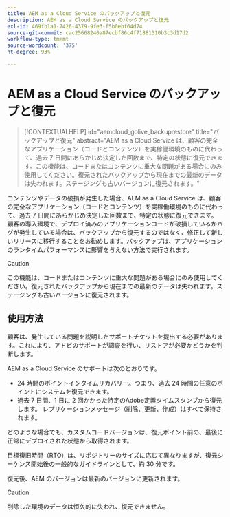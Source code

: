 ```yaml
---
title: AEM as a Cloud Service のバックアップと復元
description: AEM as a Cloud Service のバックアップと復元
exl-id: 469fb1a1-7426-4379-9fe3-f5b0ebf64d74
source-git-commit: cac25668240a87ecbf86c4f71881310b3c3d17d2
workflow-type: tm+mt
source-wordcount: '375'
ht-degree: 93%

---
```


# AEM as a Cloud Service のバックアップと復元

>[!CONTEXTUALHELP]
>id="aemcloud_golive_backuprestore"
>title="バックアップと復元"
>abstract="AEM as a Cloud Service は、顧客の完全なアプリケーション（コードとコンテンツ）を実稼働環境のものに代わって、過去 7 日間にあらかじめ決定した回数まで、特定の状態に復元できます。この機能は、コードまたはコンテンツに重大な問題がある場合にのみ使用してください。復元されたバックアップから現在までの最新のデータは失われます。ステージングも古いバージョンに復元されます。"

コンテンツやデータの破損が発生した場合、AEM as a Cloud Service は、顧客の完全なアプリケーション（コードとコンテンツ）を実稼働環境のものに代わって、過去 7 日間にあらかじめ決定した回数まで、特定の状態に復元できます。
顧客の導入環境で、デプロイ済みのアプリケーションコードが破損しているかバグが発生している場合は、バックアップから復元するのではなく、修正して新しいリリースに移行することをお勧めします。バックアップは、アプリケーションのランタイムパフォーマンスに影響を与えない方法で実行されます。

>[!CAUTION]
>
>この機能は、コードまたはコンテンツに重大な問題がある場合にのみ使用してください。復元されたバックアップから現在までの最新のデータは失われます。ステージングも古いバージョンに復元されます。

## 使用方法

顧客は、発生している問題を説明したサポートチケットを提出する必要があります。これにより、アドビのサポートが調査を行い、リストアが必要かどうかを判断します。

AEM as a Cloud Service のサポートは次のとおりです。

* 24 時間のポイントインタイムリカバリー。つまり、過去 24 時間の任意のポイントにシステムを復元できます。
* 過去 7 日間、1 日に 2 回かかった特定のAdobe定義タイムスタンプから復元します。  レプリケーションメッセージ（削除、更新、作成）はすべて保持されます。

どのような場合でも、カスタムコードバージョンは、復元ポイント前の、最後に正常にデプロイされた状態から取得されます。

目標復旧時間（RTO）は、リポジトリーのサイズに応じて異なりますが、復元シーケンス開始後の一般的なガイドラインとして、約 30 分です。

復元後、AEM のバージョンは最新のバージョンに更新されます。

>[!CAUTION]
>
>削除した環境のデータは恒久的に失われ、復元できません。
